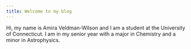 ```yaml
---
title: Welcome to my blog
---
```


Hi, my name is Amira Veldman-Wilson and I am a student at the University of Connecticut. I am in my senior year with a major in Chemistry and a minor in Astrophysics. 
